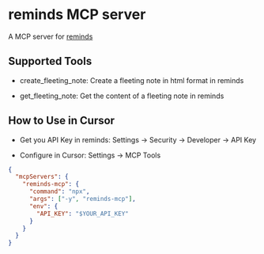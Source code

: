 # reminds MCP server

A MCP server for [reminds](https://reminds-app.com)

## Supported Tools

- create_fleeting_note: Create a fleeting note in html format in reminds

- get_fleeting_note: Get the content of a fleeting note in reminds

## How to Use in Cursor

- Get you API Key in reminds: Settings -> Security -> Developer -> API Key

- Configure in Cursor: Settings -> MCP Tools

```json
{
  "mcpServers": {
    "reminds-mcp": {
      "command": "npx",
      "args": ["-y", "reminds-mcp"],
      "env": {
        "API_KEY": "$YOUR_API_KEY"
      }
    }
  }
}
```
